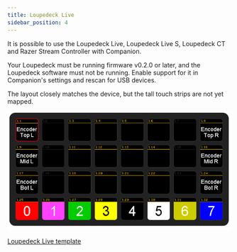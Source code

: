 ```yaml
---
title: Loupedeck Live
sidebar_position: 4
---
```


It is possible to use the Loupedeck Live, Loupedeck Live S, Loupedeck CT and Razer Stream Controller with Companion.

Your Loupedeck must be running firmware v0.2.0 or later, and the Loupedeck software must not be running.
Enable support for it in Companion's settings and rescan for USB devices.

The layout closely matches the device, but the tall touch strips are not yet mapped.

![Loupedeck Live template](images/loupedeck-live.png?raw=true 'Loupedeck Live template')

[Loupedeck Live template](assets/loupedeck-live-template.companionconfig)
